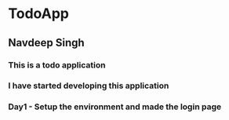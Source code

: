 # TodoApp
## Navdeep Singh

### This is a todo application 

### I have started developing this application

### Day1 - Setup the environment and made the login page
